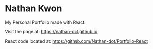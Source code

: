 # Nathan Kwon

My Personal Portfolio made with React.

Visit the page at: https://nathan-dot.github.io

React code located at:
https://github.com/Nathan-dot/Portfolio-React
